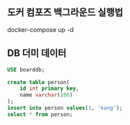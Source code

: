 ## 도커 컴포즈 백그라운드 실행법
docker-compose up -d

## DB 더미 데이터
```sql
USE boarddb;

create table person(
    id int primary key,
    name varchar(100)
);
insert into person values(1, 'kang');
select * from person;
```
